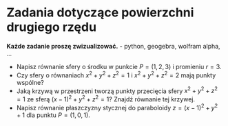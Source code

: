 #  Zadania dotyczące powierzchni drugiego rzędu

**Każde zadanie proszę zwizualizować.** - python, geogebra, wolfram alpha, ...

* Napisz równanie sfery o środku w punkcie $P=(1,2,3)$ i promieniu $r=3$.
* Czy sfery o równaniach $x^2 + y^2 + z^2 = 1$ i $x^2 + y^2 + z^2 = 2$ mają punkty wspólne?
* Jaką krzywą w przestrzeni tworzą punkty przecięcia sfery $x^2 + y^2 + z^2 = 1$ ze sferą $(x-1)^2 + y^2 + z^2 = 1$? Znajdź równanie tej krzywej. 
* Napisz równanie płaszczyzny stycznej do paraboloidy $z=(x-1)^2+y^2+1$ dla punktu $P=(1,0,1)$.

